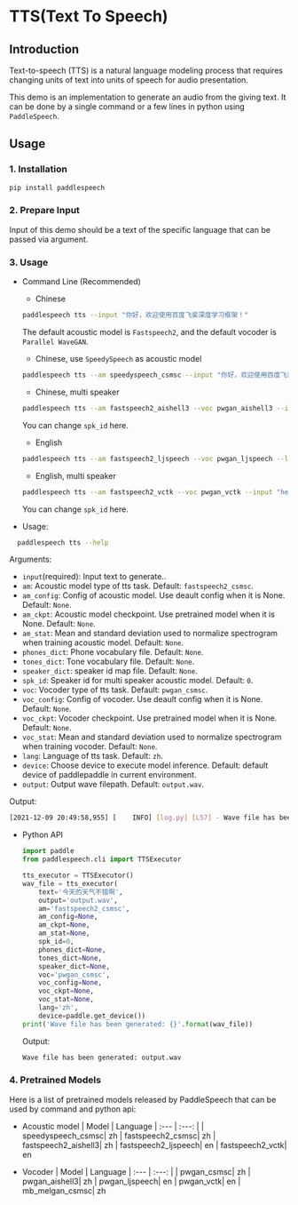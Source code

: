 
# TTS(Text To Speech)

## Introduction
Text-to-speech (TTS) is a natural language modeling process that requires changing units of text into units of speech for audio presentation. 

This demo is an implementation to generate an audio from the giving text. It can be done by a single command or a few lines in python using `PaddleSpeech`. 

## Usage
### 1. Installation
```bash
pip install paddlespeech
```

### 2. Prepare Input
Input of this demo should be a text of the specific language that can be passed via argument.
### 3. Usage
- Command Line (Recommended)
	- Chinese
	```bash
	paddlespeech tts --input "你好，欢迎使用百度飞桨深度学习框架！"
	```
	The default acoustic model is `Fastspeech2`, and the default vocoder is `Parallel WaveGAN`.
  	- Chinese, use `SpeedySpeech` as acoustic model
	```bash
	paddlespeech tts --am speedyspeech_csmsc --input "你好，欢迎使用百度飞桨深度学习框架！"
	```
	- Chinese, multi speaker
	```bash
	paddlespeech tts --am fastspeech2_aishell3 --voc pwgan_aishell3 --input "你好，欢迎使用百度飞桨深度学习框架！" --spk_id 0
	```
	You can change `spk_id` here.
     - English
	```bash
	paddlespeech tts --am fastspeech2_ljspeech --voc pwgan_ljspeech --lang en --input "hello world"
	```
	- English, multi speaker
	```bash
	paddlespeech tts --am fastspeech2_vctk --voc pwgan_vctk --input "hello, boys" --lang en --spk_id 0
    ```
     You can change `spk_id` here.
	   
 
- Usage:
```bash
  paddlespeech tts --help
  ```
  Arguments:
  - `input`(required): Input text to generate..
  - `am`: Acoustic model type of tts task. Default: `fastspeech2_csmsc`.
  - `am_config`: Config of acoustic model. Use deault config when it is None. Default: `None`.
  - `am_ckpt`: Acoustic model checkpoint. Use pretrained model when it is None. Default: `None`.
  - `am_stat`: Mean and standard deviation used to normalize spectrogram when training acoustic model. Default: `None`.
  - `phones_dict`: Phone vocabulary file. Default: `None`.
  - `tones_dict`: Tone vocabulary file. Default: `None`.
  - `speaker_dict`: speaker id map file. Default: `None`.
  - `spk_id`: Speaker id for multi speaker acoustic model. Default: `0`.
  - `voc`: Vocoder type of tts task. Default: `pwgan_csmsc`.
  - `voc_config`: Config of vocoder. Use deault config when it is None. Default: `None`.
  - `voc_ckpt`: Vocoder checkpoint. Use pretrained model when it is None. Default: `None`.
  - `voc_stat`: Mean and standard deviation used to normalize spectrogram when training vocoder. Default: `None`.
  - `lang`: Language of tts task. Default: `zh`.
  - `device`: Choose device to execute model inference. Default: default device of paddlepaddle in current environment.
  - `output`: Output wave filepath. Default: `output.wav`.

  Output:
  ```bash
  [2021-12-09 20:49:58,955] [    INFO] [log.py] [L57] - Wave file has been generated: output.wav
  ```

- Python API
  ```python
  import paddle
  from paddlespeech.cli import TTSExecutor

  tts_executor = TTSExecutor()
  wav_file = tts_executor(
      text='今天的天气不错啊',
      output='output.wav',
      am='fastspeech2_csmsc',
      am_config=None,
      am_ckpt=None,
      am_stat=None,
      spk_id=0,
      phones_dict=None,
      tones_dict=None,
      speaker_dict=None,
      voc='pwgan_csmsc',
      voc_config=None,
      voc_ckpt=None,
      voc_stat=None,
      lang='zh',
      device=paddle.get_device())
  print('Wave file has been generated: {}'.format(wav_file))
  ```

  Output:
  ```bash
  Wave file has been generated: output.wav
  ```


### 4. Pretrained Models

Here is a list of pretrained models released by PaddleSpeech that can be used by command and python api:

- Acoustic model
  | Model | Language
  | :--- | :---: |
  | speedyspeech_csmsc| zh
  | fastspeech2_csmsc| zh
  | fastspeech2_aishell3| zh
  | fastspeech2_ljspeech| en
  | fastspeech2_vctk| en

- Vocoder
  | Model | Language
  | :--- | :---: |
  | pwgan_csmsc| zh
  | pwgan_aishell3| zh
  | pwgan_ljspeech| en
  | pwgan_vctk| en
  | mb_melgan_csmsc| zh
